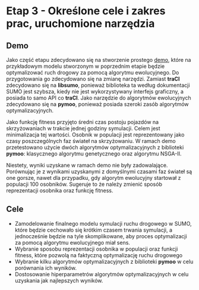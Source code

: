 # Etap 3 - Określone cele i zakres prac, uruchomione narzędzia

## Demo

Jako część etapu zdecydowano się na stworzenie prostego [demo](../sumo-app/demo.ipynb), które na przykładowym modelu stworzonym w poprzednim 
etapie będzie optymalizować ruch drogowy za pomocą algorytmu ewolucyjnego. Do przygotowania go zdecydowano się na
zmianę narzędzi. Zamiast **traCI** zdecydowano się na **libsumo**, ponieważ biblioteka ta według dokumentacji SUMO jest
szybsza, kiedy nie jest wykorzystywany interfejs graficzny, a posiada to samo API co **traCI**. Jako narzędzie do
algorytmów ewolucyjnych zdecydowano się na **pymoo**, ponieważ posiada szeroki zasób algorytmów optymalizacyjnych.

Jako funkcję fitness przyjęto średni czas postoju pojazdów na skrzyżowaniach w trakcie jednej godziny symulacji.
Celem jest minimalizacja tej wartości.
Osobnik w populacji jest reprezentowany jako czasy poszczególnych faz świateł na skrzyżowaniu.
W ramach demo przetestowano użycie dwóch algorytmów optymalizacyjnych z biblioteki **pymoo**: klasycznego algorytmu
genetycznego oraz algorytmu NSGA-II.

Niestety, wyniki uzyskane w ramach demo nie były zadowalające. Porównując je z wynikami uzyskanymi z domyślnymi
czasami faz świateł są one gorsze, nawet dla przypadku, gdy algorytm ewolucyjny startował z populacji 100 osobników.
Sugeruje to że należy zmienić sposób reprezentacji osobnika oraz funkcję fitness.

## Cele
- Zamodelowanie finalnego modelu symulacji ruchu drogowego w SUMO, które będzie cechowało się krótkim czasem trwania
symulacji, a jednocześnie będzie na tyle skomplikowane, aby proces optymalizacji za pomocą algorytmu ewolucyjnego miał 
sens.
- Wybranie sposobu reprezentacji osobnika w populacji oraz funkcji fitness, które pozwolą na 
faktyczną optymalizację ruchu drogowego
- Wybranie kilku algorytmów optymalizacyjnych z biblioteki **pymoo** w celu porównania ich wyników.
- Dostosowanie hiperparametrów algorytmów optymalizacyjnych w celu uzyskania jak najlepszych wyników.